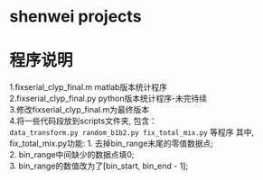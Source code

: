 # shenwei projects

# 程序说明
1.fixserial_clyp_final.m  matlab版本统计程序  
2.fixserial_clyp_final.py python版本统计程序-未完待续  
3.修改fixserial_clyp_final.m为最终版本   
4.将一些代码段放到scripts文件夹, 包含：  
    ```
    data_transform.py
    random_b1b2.py
    fix_total_mix.py
    ```
    等程序
    其中, fix_total_mix.py功能:
    1. 去掉bin_range末尾的零值数据点;    
    2. bin_range中间缺少的数据点填0;  
    3. bin_range的数值改为了[bin_start, bin_end - 1];  
